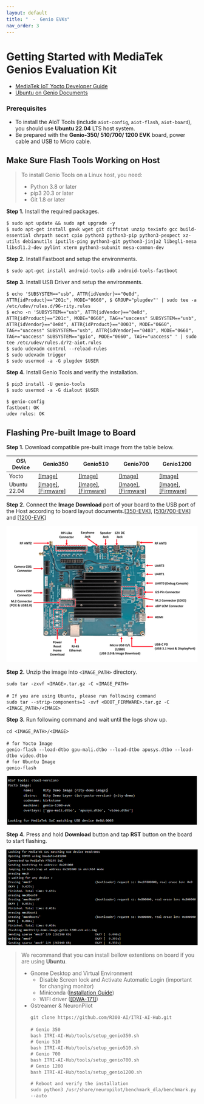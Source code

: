 ```yaml
---
layout: default
title: "　-　Genio EVKs"
nav_order: 3
---
```


# Getting Started with MediaTek Genios Evaluation Kit

* [MediaTek IoT Yocto Developer Guide](https://mediatek.gitlab.io/aiot/doc/aiot-dev-guide/master/)
* [Ubuntu on Genio Documents](https://mediatek.gitlab.io/genio/doc/ubuntu/index.html)

### Prerequisites

* To install the AIoT Tools (include `aiot-config`, `aiot-flash`, `aiot-board`), you should use **Ubuntu 22.04** LTS host system.
* Be prepared with the **Genio-350/ 510/700/ 1200 EVK** board, power cable and USB to Micro cable.

## Make Sure Flash Tools Working on Host

> To install Genio Tools on a Linux host, you need:
> * Python 3.8 or later
> * pip3 20.3 or later
> * Git 1.8 or later

**Step 1.** Install the required packages.
```
$ sudo apt update && sudo apt upgrade -y
$ sudo apt-get install gawk wget git diffstat unzip texinfo gcc build-essential chrpath socat cpio python3 python3-pip python3-pexpect xz-utils debianutils iputils-ping python3-git python3-jinja2 libegl1-mesa libsdl1.2-dev pylint xterm python3-subunit mesa-common-dev
```
**Step 2.** Install Fastboot and setup the environments.
```
$ sudo apt-get install android-tools-adb android-tools-fastboot
```
**Step 3.** Install USB Driver and setup the environments.
```
$ echo 'SUBSYSTEM=="usb", ATTR{idVendor}=="0e8d", ATTR{idProduct}=="201c", MODE="0660", $ GROUP="plugdev"' | sudo tee -a /etc/udev/rules.d/96-rity.rules
$ echo -n 'SUBSYSTEM=="usb", ATTR{idVendor}=="0e8d", ATTR{idProduct}=="201c", MODE="0660", TAG+="uaccess" SUBSYSTEM=="usb", ATTR{idVendor}=="0e8d", ATTR{idProduct}=="0003", MODE="0660", TAG+="uaccess" SUBSYSTEM=="usb", ATTR{idVendor}=="0403", MODE="0660", TAG+="uaccess" SUBSYSTEM=="gpio", MODE="0660", TAG+="uaccess" ' | sudo tee /etc/udev/rules.d/72-aiot.rules
$ sudo udevadm control --reload-rules
$ sudo udevadm trigger
$ sudo usermod -a -G plugdev $USER
```
**Step 4.** Install Genio Tools and verify the installation.
```
$ pip3 install -U genio-tools
$ sudo usermod -a -G dialout $USER
```
```
$ genio-config
fastboot: OK
udev rules: OK
```

## Flashing Pre-built Image to Board

**Step 1.** Download compatible pre-built image from the table below.

| OS\ Device    | Genio350  | Genio510  | Genio700 | Genio1200 |
|---------------|-----------|-----------|----------|-----------|
| Yocto         |[[Image]](https://itriaihub.blob.core.windows.net/prebuilt-images/MediaTek-Genio-Yocto/kirkstone_k5.15_v24.0_genio-350-evk_private_240626075838.tar.gz) | [[Image]](https://itriaihub.blob.core.windows.net/prebuilt-images/MediaTek-Genio-Yocto/kirkstone_k5.15_v24.0_genio-510-evk_private_240626080308.tar.gz) | [[Image]](https://itriaihub.blob.core.windows.net/prebuilt-images/MediaTek-Genio-Yocto/kirkstone_k5.15_v24.0_genio-700-evk_private_240626082053.tar.gz) | [[Image]](https://itriaihub.blob.core.windows.net/prebuilt-images/MediaTek-Genio-Yocto/kirkstone_k5.15_v24.0_genio-1200-evk_private_240626084538.tar.gz) |
| Ubuntu 22.04  |[[Image]](https://itriaihub.blob.core.windows.net/prebuilt-images/MediaTek-Genio-Ubuntu/genio350/genio-classic-server-2204-x09-20231004-131.tar.xz), [[Firmware]](https://itriaihub.blob.core.windows.net/prebuilt-images/MediaTek-Genio-Ubuntu/genio350/ubuntu-boot-firmware-genio-350-evk-v23.1.3.tar.gz) | [[Image]](https://itriaihub.blob.core.windows.net/prebuilt-images/MediaTek-Genio-Ubuntu/genio510/genio-classic-desktop-2204-20240322-185.tar.xz), [[Firmware]](https://itriaihub.blob.core.windows.net/prebuilt-images/MediaTek-Genio-Ubuntu/genio510/ubuntu-boot-firmware-genio-510-evk-v23.2.1.tar.gz) | [[Image]](https://itriaihub.blob.core.windows.net/prebuilt-images/MediaTek-Genio-Ubuntu/genio700/genio-classic-desktop-2204-x01-20231005-133.tar.xz), [[Firmware]](https://itriaihub.blob.core.windows.net/prebuilt-images/MediaTek-Genio-Ubuntu/genio700/ubuntu-boot-firmware-genio-700-evk-v23.1.3.tar.gz) | [[Image]](https://itriaihub.blob.core.windows.net/prebuilt-images/MediaTek-Genio-Ubuntu/genio1200/genio-classic-desktop-2204-x01-20231005-133.tar.xz), [[Firmware]](https://itriaihub.blob.core.windows.net/prebuilt-images/MediaTek-Genio-Ubuntu/genio1200/ubuntu-boot-firmware-genio-1200-evk-v23.1.3.tar.gz) |



**Step 2.** Connect the **Image Download** port of your board to the USB port of the Host according to board layout documents.[[350-EVK]](https://mediatek.gitlab.io/aiot/doc/aiot-dev-guide/master/sw/yocto/get-started/connect/ports-g350-evk.html), [[510/700-EVK]](https://mediatek.gitlab.io/aiot/doc/aiot-dev-guide/master/sw/yocto/get-started/connect/ports-g700-evk.html) and [[1200-EVK]](https://mediatek.gitlab.io/aiot/doc/aiot-dev-guide/master/sw/yocto/get-started/connect/ports-g1200-evk.html) 

<div align="center"><img src="../../assets/images/genio-flash/1.png" width="640"/></div>

**Step 2.** Unzip the image into `<IMAGE_PATH>` directory.

```
sudo tar -zxvf <IMAGE>.tar.gz -C <IMAGE_PATH>

# If you are using Ubuntu, please run following command
sudo tar --strip-components=1 -xvf <BOOT_FIRMWARE>.tar.gz -C <IMAGE_PATH>/<IMAGE>
```

**Step 3.**  Run following command and wait until the logs show up.

```
cd <IMAGE_PATH>/<IMAGE>

# for Yocto Image
genio-flash --load-dtbo gpu-mali.dtbo --load-dtbo apusys.dtbo --load-dtbo video.dtbo
# for Ubuntu Image
genio-flash
```

<div align="center"><img src="../../assets/images/genio-flash/2.png" width="500"/></div>

**Step 4.** Press and hold **Download** button and tap **RST** button on the board to start flashing.

<div align="center"><img src="../../assets/images/genio-flash/4.png" width="540"/></div>

> We recommand that you can install bellow extentions on board if you are using **Ubuntu**.
> * Gnome Desktop and Virtual Environment
>   * Disable Screen lock and Activate Automatic Login (important for changing monitor)
>   * Miniconda ([Installation Guide](https://docs.anaconda.com/miniconda/))
>   * WIFI driver ([[DWA-171]](https://github.com/CarlosSenobio/d-link-dwa-171-wifi-adapter-automatic-driver-installer)) 
> * Gstreamer & NeuronPilot
>   ```
>   git clone https://github.com/R300-AI/ITRI-AI-Hub.git
>   
>   # Genio 350
>   bash ITRI-AI-Hub/tools/setup_genio350.sh
>   # Genio 510
>   bash ITRI-AI-Hub/tools/setup_genio510.sh
>   # Genio 700
>   bash ITRI-AI-Hub/tools/setup_genio700.sh
>   # Genio 1200
>   bash ITRI-AI-Hub/tools/setup_genio1200.sh
>   ```
>   ```
>   # Reboot and verify the installation
>   sudo python3 /usr/share/neuropilot/benchmark_dla/benchmark.py --auto
>   ```